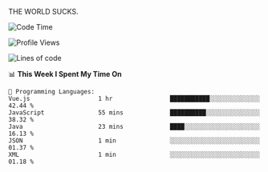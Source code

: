 THE WORLD SUCKS.

<!--START_SECTION:waka-->
![Code Time](http://img.shields.io/badge/Code%20Time-1%2C186%20hrs%2023%20mins-blue)

![Profile Views](http://img.shields.io/badge/Profile%20Views-0-blue)

![Lines of code](https://img.shields.io/badge/From%20Hello%20World%20I%27ve%20Written-1.6%20million%20lines%20of%20code-blue)

📊 **This Week I Spent My Time On** 

```text
💬 Programming Languages: 
Vue.js                   1 hr                ███████████░░░░░░░░░░░░░░   42.44 % 
JavaScript               55 mins             ██████████░░░░░░░░░░░░░░░   38.32 % 
Java                     23 mins             ████░░░░░░░░░░░░░░░░░░░░░   16.13 % 
JSON                     1 min               ░░░░░░░░░░░░░░░░░░░░░░░░░   01.37 % 
XML                      1 min               ░░░░░░░░░░░░░░░░░░░░░░░░░   01.18 % 
```


<!--END_SECTION:waka-->
